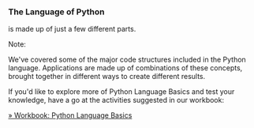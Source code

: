 ### The Language of Python

is made up of just a few different parts.

Note:

We've covered some of the major code structures included in the Python language. Applications are made up of combinations of these concepts, brought together in different ways to create different results.

If you'd like to explore more of Python Language Basics and test your knowledge, have a go at the activities suggested in our workbook:

[&raquo; Workbook: Python Language Basics](/Building-with-Python/workbook/languagebasics/)
